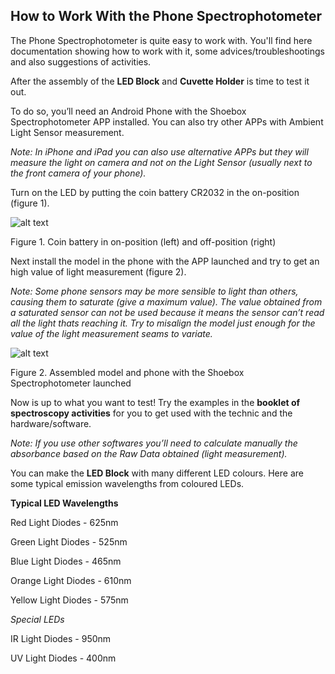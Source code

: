 ## How to Work With the Phone Spectrophotometer

The Phone Spectrophotometer is quite easy to work with. You'll find here documentation showing how to work with it, some advices/troubleshootings and also suggestions of activities.

After the assembly of the <b>LED Block</b> and <b>Cuvette Holder</b> is time to test it out.

To do so, you’ll need an Android Phone with the Shoebox Spectrophotometer APP installed. You can also try other APPs with Ambient Light Sensor measurement.

<i>Note: In iPhone and iPad you can also use alternative APPs but they will measure the light on camera and not on the Light Sensor (usually next to the front camera of your phone).</i>

Turn on the LED by putting the coin battery CR2032 in the on-position (figure 1).




![alt text](https://github.com/VascoRibeiroPereira/phone-spectrophotometer/blob/master/BOM/BOM_Designators2.jpg?raw=true?raw=true)






Figure 1. Coin battery in on-position (left) and off-position (right)

Next install the model in the phone with the APP launched and try to get an high value of light measurement (figure 2).

<i>Note: Some phone sensors may be more sensible to light than others, causing them to saturate (give a maximum value). The value obtained from a saturated sensor can not be used because it means the sensor can’t read all the light thats reaching it. Try to misalign the model just enough for the value of the light measurement seams to variate.</i>













![alt text](https://github.com/VascoRibeiroPereira/phone-spectrophotometer/blob/master/images/Overview.jpg?raw=true)




Figure 2. Assembled model and phone with the Shoebox Spectrophotometer launched

Now is up to what you want to test! Try the examples in the <b>booklet of spectroscopy activities</b> for you to get used with the technic and the hardware/software.

<i>Note: If you use other softwares you’ll need to calculate manually the absorbance based on the Raw Data obtained (light measurement).</i>








You can make the <b>LED Block</b> with many different LED colours. Here are some typical emission wavelengths from coloured LEDs.

<b>Typical LED Wavelengths</b>


Red Light Diodes - 625nm

Green Light Diodes - 525nm

Blue Light Diodes - 465nm

Orange Light Diodes - 610nm

Yellow Light Diodes - 575nm

<em>Special LEDs</em>

IR Light Diodes - 950nm

UV Light Diodes - 400nm
